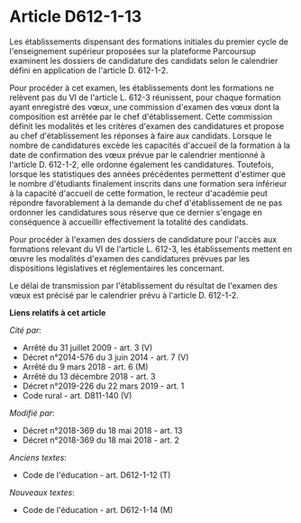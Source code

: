 # Article D612-1-13

Les établissements dispensant des formations initiales du premier cycle de l'enseignement supérieur proposées sur la
plateforme Parcoursup examinent les dossiers de candidature des candidats selon le calendrier défini en application de
l'article D. 612-1-2.

Pour procéder à cet examen, les établissements dont les formations ne relèvent pas du VI de l'article L. 612-3 réunissent,
pour chaque formation ayant enregistré des vœux, une commission d'examen des vœux dont la composition est arrêtée par le chef
d'établissement. Cette commission définit les modalités et les critères d'examen des candidatures et propose au chef
d'établissement les réponses à faire aux candidats. Lorsque le nombre de candidatures excède les capacités d'accueil de la
formation à la date de confirmation des vœux prévue par le calendrier mentionné à l'article D. 612-1-2, elle ordonne
également les candidatures. Toutefois, lorsque les statistiques des années précédentes permettent d'estimer que le nombre
d'étudiants finalement inscrits dans une formation sera inférieur à la capacité d'accueil de cette formation, le recteur
d'académie peut répondre favorablement à la demande du chef d'établissement de ne pas ordonner les candidatures sous réserve
que ce dernier s'engage en conséquence à accueillir effectivement la totalité des candidats.

Pour procéder à l'examen des dossiers de candidature pour l'accès aux formations relevant du VI de l'article L. 612-3, les
établissements mettent en œuvre les modalités d'examen des candidatures prévues par les dispositions législatives et
réglementaires les concernant.

Le délai de transmission par l'établissement du résultat de l'examen des vœux est précisé par le calendrier prévu à l'article
D. 612-1-2.

**Liens relatifs à cet article**

_Cité par_:

  - Arrêté du 31 juillet 2009 - art. 3 (V)
  - Décret n°2014-576 du 3 juin 2014 - art. 7 (V)
  - Arrêté du 9 mars 2018 - art. 6 (M)
  - Arrêté du 13 décembre 2018 - art. 3
  - Décret n°2019-226 du 22 mars 2019 - art. 1
  - Code rural - art. D811-140 (V)

_Modifié par_:

  - Décret n°2018-369 du 18 mai 2018 - art. 13
  - Décret n°2018-369 du 18 mai 2018 - art. 2

_Anciens textes_:

  - Code de l'éducation - art. D612-1-12 (T)

_Nouveaux textes_:

  - Code de l'éducation - art. D612-1-14 (M)
